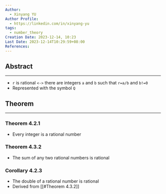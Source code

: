 ```yaml
---
Author:
  - Xinyang YU
Author Profile:
  - https://linkedin.com/in/xinyang-yu
tags:
  - number_theory
Creation Date: 2023-12-14, 10:23
Last Date: 2023-12-14T10:29:59+08:00
References:
---
```

## Abstract
---
- `r` is rational `<->` there are integers `a` and `b` such that `r=a/b` and `b!=0`
- Represented with the symbol `Q`

## Theorem
---
### Theorem 4.2.1
- Every integer is a rational number
### Theorem 4.3.2
- The sum of any two rational numbers is rational
### Corollary 4.2.3
- The double of a rational number is rational 
- Derived from [[#Theorem 4.3.2]]